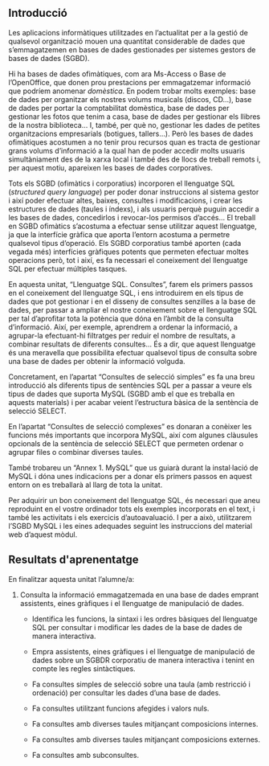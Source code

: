 ## Introducció
Les aplicacions informàtiques utilitzades en l’actualitat per a la gestió de qualsevol organització mouen una quantitat considerable de dades que s’emmagatzemen en bases de dades gestionades per sistemes gestors de bases de dades (SGBD).

Hi ha bases de dades ofimàtiques, com ara Ms-Access o Base de l’OpenOffice, que donen prou prestacions per emmagatzemar informació que podríem anomenar *domèstica*. En podem trobar molts exemples: base de dades per organitzar els nostres volums musicals (discos, CD...), base de dades per portar la comptabilitat domèstica, base de dades per gestionar les fotos que tenim a casa, base de dades per gestionar els llibres de la nostra biblioteca... I, també, per què no, gestionar les dades de petites organitzacions empresarials (botigues, tallers...). Però les bases de dades ofimàtiques acostumen a no tenir prou recursos quan es tracta de gestionar grans volums d’informació a la qual han de poder accedir molts usuaris simultàniament des de la xarxa local i també des de llocs de treball remots i, per aquest motiu, apareixen les bases de dades corporatives.

Tots els SGBD (ofimàtics i corporatius) incorporen el llenguatge SQL (*structured query language*) per poder donar instruccions al sistema gestor i així poder efectuar altes, baixes, consultes i modificacions, i crear les estructures de dades (taules i índexs), i als usuaris perquè puguin accedir a les bases de dades, concedirlos i revocar-los permisos d’accés... El treball en SGBD ofimàtics s’acostuma a efectuar sense utilitzar aquest llenguatge, ja que la interfície gràfica que aporta l’entorn acostuma a permetre qualsevol tipus d’operació. Els SGBD corporatius també aporten (cada vegada més) interfícies gràfiques potents que permeten efectuar moltes operacions però, tot i així, es fa necessari el coneixement del llenguatge SQL per efectuar múltiples tasques.

En aquesta unitat, “Llenguatge SQL. Consultes”, farem els primers passos en el coneixement del llenguatge SQL, i ens introduirem en els tipus de dades que pot gestionar i en el disseny de consultes senzilles a la base de dades, per passar a ampliar el nostre coneixement sobre el llenguatge SQL per tal d’aprofitar tota la potència que dóna en l’àmbit de la consulta d’informació. Així, per exemple, aprendrem a ordenar la informació, a agrupar-la efectuant-hi filtratges per reduir el nombre de resultats, a combinar resultats de diferents consultes... És a dir, que aquest llenguatge és una meravella que possibilita efectuar qualsevol tipus de consulta sobre una base de dades per obtenir la informació volguda.

Concretament, en l’apartat “Consultes de selecció simples” es fa una breu introducció als diferents tipus de sentències SQL per a passar a veure els tipus de dades que suporta MySQL (SGBD amb el que es treballa en aquests materials) i per acabar veient l’estructura bàsica de la sentència de selecció SELECT.

En l’apartat “Consultes de selecció complexes” es donaran a conèixer les funcions més importants que incorpora MySQL, així com algunes clàusules opcionals de la sentència de selecció SELECT que permeten ordenar o agrupar files o combinar diverses taules.

També trobareu un “Annex 1. MySQL” que us guiarà durant la instal·lació de MySQL i dóna unes indicacions per a donar els primers passos en aquest entorn on es treballarà al llarg de tota la unitat.

Per adquirir un bon coneixement del llenguatge SQL, és necessari que aneu reproduint en el vostre ordinador tots els exemples incorporats en el text, i també les activitats i els exercicis d’autoavaluació. I per a això, utilitzarem l’SGBD MySQL i les eines adequades seguint les instruccions del material web d’aquest mòdul.

## Resultats d'aprenentatge
En finalitzar aquesta unitat l’alumne/a:

1. Consulta la informació emmagatzemada en una base de dades emprant assistents, eines gràfiques i el llenguatge de manipulació de dades.

    + Identifica les funcions, la sintaxi i les ordres bàsiques del llenguatge SQL per consultar i modificar les dades de la base de dades de manera interactiva.
  
    + Empra assistents, eines gràfiques i el llenguatge de manipulació de dades sobre un SGBDR corporatiu de manera interactiva i tenint en compte les regles sintàctiques.
   
    + Fa consultes simples de selecció sobre una taula (amb restricció i ordenació) per consultar les dades d’una base de dades.
   
    + Fa consultes utilitzant funcions afegides i valors nuls.
  
    + Fa consultes amb diverses taules mitjançant composicions internes.
  
    + Fa consultes amb diverses taules mitjançant composicions externes.
   
    + Fa consultes amb subconsultes.
